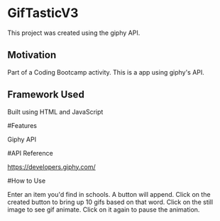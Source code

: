 # GifTasticV3
This project was created using the giphy API.


## Motivation

Part of a Coding Bootcamp activity. This is a app using giphy's API. 


## Framework Used

Built using HTML and JavaScript


#Features

Giphy API


#API Reference

https://developers.giphy.com/


#How to Use

Enter an item you'd find in schools. A button will append. Click on the created button to bring up 10 gifs based on that word. Click on the still image to see gif animate. Click on it again to pause the animation. 

